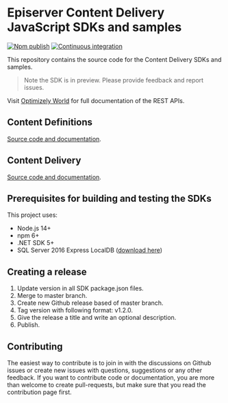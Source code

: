 # Episerver Content Delivery JavaScript SDKs and samples

[![Npm publish](https://github.com/episerver/content-delivery-js-sdk/actions/workflows/npm-publish.yml/badge.svg)](https://github.com/episerver/content-delivery-js-sdk/actions/workflows/npm-publish.yml) [![Continuous integration](https://github.com/episerver/content-delivery-js-sdk/actions/workflows/ci.yml/badge.svg)](https://github.com/episerver/content-delivery-js-sdk/actions/workflows/ci.yml)


This repository contains the source code for the Content Delivery SDKs and samples.

> Note the SDK is in preview. Please provide feedback and report issues.

Visit [Optimizely World](https://world.optimizely.com/documentation/developer-guides/content-delivery-api/) for full documentation of the REST APIs.

## Content Definitions

[Source code and documentation](https://github.com/episerver/content-delivery-js-sdk/tree/master/src/%40episerver/content-definitions).

## Content Delivery

[Source code and documentation](https://github.com/episerver/content-delivery-js-sdk/tree/master/src/%40episerver/content-delivery).

## Prerequisites for building and testing the SDKs

This project uses:
* Node.js 14+
* npm 6+
* .NET SDK 5+
* SQL Server 2016 Express LocalDB ([download here](https://www.microsoft.com/en-us/sql-server/sql-server-downloads))

## Creating a release

 1. Update version in all SDK package.json files.
 2. Merge to master branch.
 3. Create new Github release based of master branch.
 4. Tag version with following format: v1.2.0.
 5. Give the release a title and write an optional description.
 6. Publish.

## Contributing

The easiest way to contribute is to join in with the discussions on Github issues or create new issues with questions, suggestions or any other feedback. If you want to contribute code or documentation, you are more than welcome to create pull-requests, but make sure that you read the contribution page first.